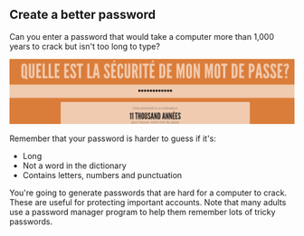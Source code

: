 ## Create a better password

Can you enter a password that would take a computer more than 1,000 years to crack but isn't too long to type?

![capture d'écran](images/passwords-13000.png)

Remember that your password is harder to guess if it's:

+ Long
+ Not a word in the dictionary
+ Contains letters, numbers and punctuation

You're going to generate passwords that are hard for a computer to crack. These are useful for protecting important accounts. Note that many adults use a password manager program to help them remember lots of tricky passwords.

